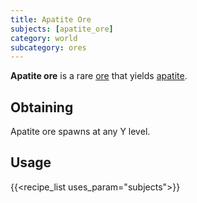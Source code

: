 ```yaml
---
title: Apatite Ore
subjects: [apatite_ore]
category: world
subcategory: ores
---
```


**Apatite ore** is a rare [ore](https://minecraft.fandom.com/wiki/Ore) that yields [apatite](../apatite/).

Obtaining
---------

Apatite ore spawns at any Y level.

Usage
-----

{{<recipe_list uses_param="subjects">}}